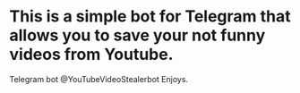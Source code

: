 # This is a simple bot for Telegram that allows you to save your not funny videos from Youtube.
Telegram bot @YouTubeVideoStealerbot
Enjoys.
